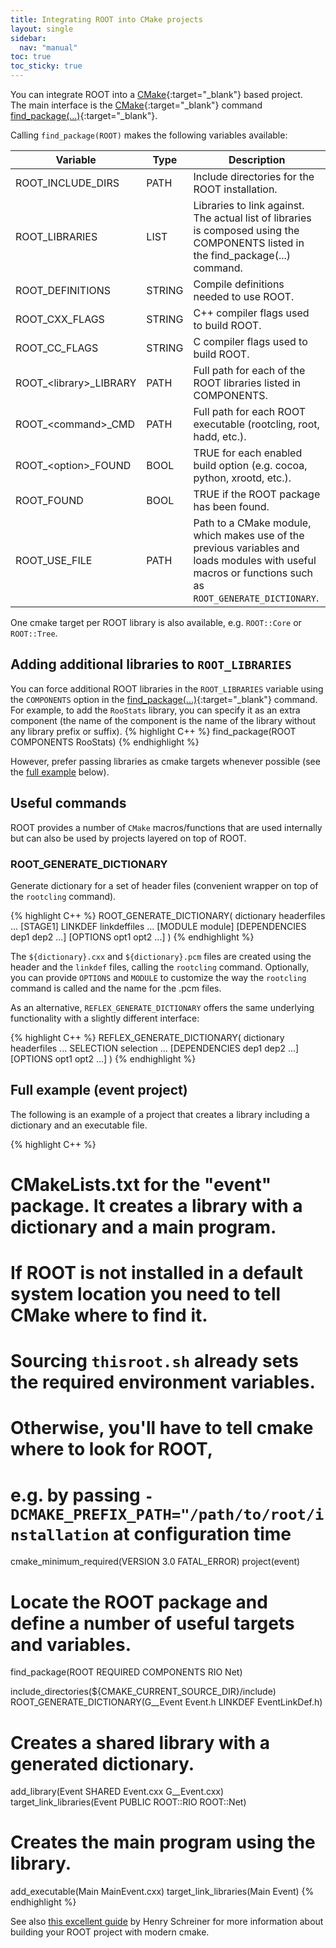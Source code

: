 ```yaml
---
title: Integrating ROOT into CMake projects
layout: single
sidebar:
  nav: "manual"
toc: true
toc_sticky: true
---
```


You can integrate ROOT into a [CMake](https://cmake.org){:target="_blank"} based project.<br/>
The main interface is the [CMake](https://cmake.org){:target="_blank"} command [find_package(...)](https://cmake.org/cmake/help/latest/command/find_package.html){:target="_blank"}.

Calling `find_package(ROOT)` makes the following variables available:

Variable | Type | Description
---------|-------|--------------
ROOT_INCLUDE_DIRS |  PATH | Include directories for the ROOT installation.
ROOT_LIBRARIES   |  LIST | Libraries to link against. The actual list of libraries is composed using the COMPONENTS listed in the find_package(...) command.
ROOT_DEFINITIONS  | STRING | Compile definitions needed to use ROOT.
ROOT_CXX_FLAGS  | STRING | C++ compiler flags used to build ROOT.
ROOT_CC_FLAGS  | STRING | C compiler flags used to build ROOT.
ROOT\_<library\>_LIBRARY |  PATH | Full path for each of the ROOT libraries listed in COMPONENTS.
ROOT\_<command\>_CMD | PATH | Full path for each ROOT executable (rootcling, root, hadd, etc.).
ROOT\_<option\>_FOUND  | BOOL |  TRUE for each enabled build option (e.g. cocoa, python, xrootd, etc.).
ROOT_FOUND |  BOOL | TRUE if the ROOT package has been found.
ROOT_USE_FILE  | PATH   |  Path to a CMake module, which makes use of the previous variables and loads modules with useful macros or functions such as `ROOT_GENERATE_DICTIONARY`.

One cmake target per ROOT library is also available, e.g. `ROOT::Core` or `ROOT::Tree`.


## Adding additional libraries to `ROOT_LIBRARIES`
You can force additional ROOT libraries in the `ROOT_LIBRARIES` variable using the `COMPONENTS` option in the [find_package(...)](https://cmake.org/cmake/help/latest/command/find_package.html){:target="_blank"} command. For example, to add the `RooStats` library, you can specify it as an extra component (the name of the component is the name of the library without any library prefix or suffix).
{% highlight C++ %}
   find_package(ROOT COMPONENTS RooStats)
{% endhighlight %}

However, prefer passing libraries as cmake targets whenever possible (see the [full example](#full-example-event-project) below).

## Useful commands
ROOT provides a number of `CMake` macros/functions that are used internally but can also be used by projects layered on top of ROOT.

### ROOT_GENERATE_DICTIONARY
Generate dictionary for a set of header files (convenient wrapper on top of the `rootcling` command).

{% highlight C++ %}
   ROOT_GENERATE_DICTIONARY( dictionary headerfiles ... [STAGE1]
      LINKDEF linkdeffiles ...
      [MODULE module] [DEPENDENCIES dep1 dep2 ...]
      [OPTIONS opt1 opt2 ...] )
{% endhighlight %}

The `${dictionary}.cxx` and `${dictionary}.pcm` files are created using the header and the `linkdef` files, calling the `rootcling` command. Optionally, you can provide `OPTIONS` and `MODULE` to customize the way the `rootcling` command is called and the name for the .pcm files.

As an alternative, `REFLEX_GENERATE_DICTIONARY` offers the same underlying functionality with a slightly different interface:

{% highlight C++ %}
   REFLEX_GENERATE_DICTIONARY( dictionary headerfiles ...
      SELECTION selection ...
      [DEPENDENCIES dep1 dep2 ...]
      [OPTIONS opt1 opt2 ...] )
{% endhighlight %}

## Full example (event project)

The following is an example of a project that creates a library including a dictionary and an executable file.

{% highlight C++ %}
# CMakeLists.txt for the "event" package. It creates a library with a dictionary and a main program.
# If ROOT is not installed in a default system location you need to tell CMake where to find it.
# Sourcing `thisroot.sh` already sets the required environment variables.
# Otherwise, you'll have to tell cmake where to look for ROOT,
# e.g. by passing `-DCMAKE_PREFIX_PATH="/path/to/root/installation` at configuration time

cmake_minimum_required(VERSION 3.0 FATAL_ERROR)
project(event)

# Locate the ROOT package and define a number of useful targets and variables.
find_package(ROOT REQUIRED COMPONENTS RIO Net)

include_directories(${CMAKE_CURRENT_SOURCE_DIR}/include)
ROOT_GENERATE_DICTIONARY(G__Event Event.h LINKDEF EventLinkDef.h)

# Creates a shared library with a generated dictionary.
add_library(Event SHARED Event.cxx G__Event.cxx)
target_link_libraries(Event PUBLIC ROOT::RIO ROOT::Net)

# Creates the main program using the library.
add_executable(Main MainEvent.cxx)
target_link_libraries(Main Event)
{% endhighlight %}

See also [this excellent guide](https://cliutils.gitlab.io/modern-cmake/chapters/packages/ROOT.html) by Henry Schreiner for more information about building your ROOT project with modern cmake.
